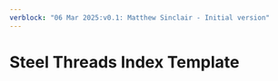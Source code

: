 ```yaml
---
verblock: "06 Mar 2025:v0.1: Matthew Sinclair - Initial version"
---
```

# Steel Threads Index Template
